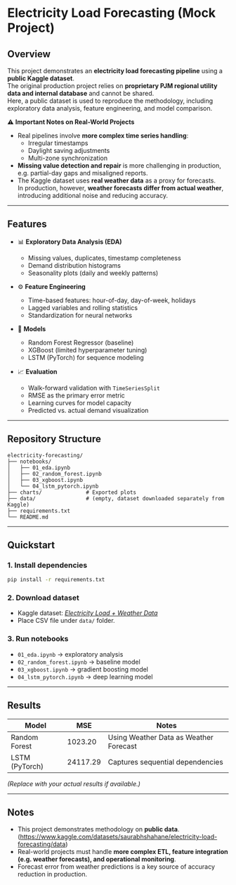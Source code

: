 # Electricity Load Forecasting (Mock Project)

## Overview
This project demonstrates an **electricity load forecasting pipeline** using a **public Kaggle dataset**.  
The original production project relies on **proprietary PJM regional utility data and internal database** and cannot be shared.  
Here, a public dataset is used to reproduce the methodology, including exploratory data analysis, feature engineering, and model comparison.

⚠️ **Important Notes on Real-World Projects**
- Real pipelines involve **more complex time series handling**:
  - Irregular timestamps
  - Daylight saving adjustments
  - Multi-zone synchronization  
- **Missing value detection and repair** is more challenging in production, e.g. partial-day gaps and misaligned reports.  
- The Kaggle dataset uses **real weather data** as a proxy for forecasts.  
  In production, however, **weather forecasts differ from actual weather**, introducing additional noise and reducing accuracy.

---

## Features
- 📊 **Exploratory Data Analysis (EDA)**
  - Missing values, duplicates, timestamp completeness
  - Demand distribution histograms
  - Seasonality plots (daily and weekly patterns)

- ⚙️ **Feature Engineering**
  - Time-based features: hour-of-day, day-of-week, holidays
  - Lagged variables and rolling statistics
  - Standardization for neural networks

- 🤖 **Models**
  - Random Forest Regressor (baseline)
  - XGBoost (limited hyperparameter tuning)
  - LSTM (PyTorch) for sequence modeling

- 📈 **Evaluation**
  - Walk-forward validation with `TimeSeriesSplit`
  - RMSE as the primary error metric
  - Learning curves for model capacity
  - Predicted vs. actual demand visualization

---

## Repository Structure
```
electricity-forecasting/
├── notebooks/
│   ├── 01_eda.ipynb
│   ├── 02_random_forest.ipynb
│   ├── 03_xgboost.ipynb
│   └── 04_lstm_pytorch.ipynb
├── charts/              # Exported plots
├── data/                # (empty, dataset downloaded separately from Kaggle)
├── requirements.txt
└── README.md
```

---

## Quickstart

### 1. Install dependencies
```bash
pip install -r requirements.txt
```

### 2. Download dataset
- Kaggle dataset: *[Electricity Load + Weather Data](https://www.kaggle.com/)*  
- Place CSV file under `data/` folder.

### 3. Run notebooks
- `01_eda.ipynb` → exploratory analysis  
- `02_random_forest.ipynb` → baseline model  
- `03_xgboost.ipynb` → gradient boosting model  
- `04_lstm_pytorch.ipynb` → deep learning model  

---

## Results
| Model           | MSE  | Notes                                |
|-----------------|----------------|--------------------------------------|
| Random Forest         | 1023.20           | Using Weather Data as Weather Forecast         |
| LSTM (PyTorch)  | 24117.29          | Captures sequential dependencies     |

*(Replace with your actual results if available.)*

---

## Notes
- This project demonstrates methodology on **public data**.  (https://www.kaggle.com/datasets/saurabhshahane/electricity-load-forecasting/data)
- Real-world projects must handle **more complex ETL, feature integration (e.g. weather forecasts), and operational monitoring**.  
- Forecast error from weather predictions is a key source of accuracy reduction in production.
